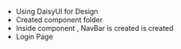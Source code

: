 - Using DaisyUI for Design
- Created component folder
- Inside component , NavBar is created is created
- Login Page
